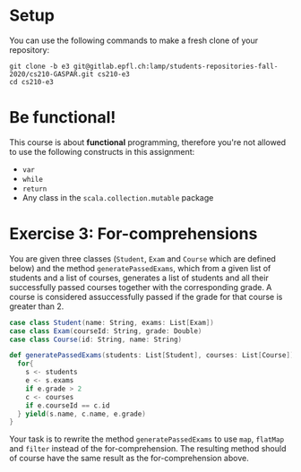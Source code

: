 # Setup

You can use the following commands to make a fresh clone of your repository:

```
git clone -b e3 git@gitlab.epfl.ch:lamp/students-repositories-fall-2020/cs210-GASPAR.git cs210-e3
cd cs210-e3
```
# Be functional!

This course is about **functional** programming, therefore you're not allowed to use the following
constructs in this assignment:
- `var`
- `while`
- `return`
- Any class in the `scala.collection.mutable` package

# Exercise 3: For-comprehensions

You are given three classes (`Student`, `Exam` and `Course` which are defined below) and the method `generatePassedExams`, which from a given list of students and a list of courses, generates a list of students and all their successfully passed courses together with the corresponding grade. A course is considered assuccessfully passed if the grade for that course is greater than 2.

```scala
case class Student(name: String, exams: List[Exam])
case class Exam(courseId: String, grade: Double)
case class Course(id: String, name: String)

def generatePassedExams(students: List[Student], courses: List[Course]): List[(String, String, Double)] = {
  for{
    s <- students
    e <- s.exams
    if e.grade > 2
    c <- courses
    if e.courseId == c.id
  } yield(s.name, c.name, e.grade)
}
```

Your task is to rewrite the method `generatePassedExams` to use `map`, `flatMap` and `filter` instead of the for-comprehension. The resulting method should of course have the same result as the for-comprehension above.
